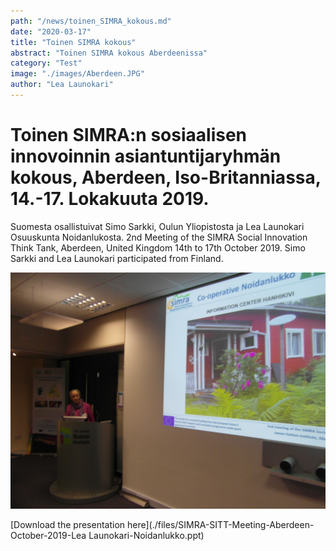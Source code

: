 ```yaml
---
path: "/news/toinen_SIMRA_kokous.md"
date: "2020-03-17"
title: "Toinen SIMRA kokous"
abstract: "Toinen SIMRA kokous Aberdeenissa"
category: "Test"
image: "./images/Aberdeen.JPG"
author: "Lea Launokari"
---
```


# Toinen SIMRA:n sosiaalisen innovoinnin asiantuntijaryhmän kokous, Aberdeen, Iso-Britanniassa, 14.-17. Lokakuuta 2019.

Suomesta osallistuivat Simo Sarkki, Oulun Yliopistosta ja Lea Launokari  Osuuskunta Noidanlukosta.
2nd Meeting of the SIMRA Social Innovation Think Tank, Aberdeen, United Kingdom 14th to 17th October 2019.
Simo Sarkki and Lea Launokari participated from Finland.

![](./images/Aberdeen.JPG)

[Download the presentation here](./files/SIMRA-SITT-Meeting-Aberdeen-October-2019-Lea Launokari-Noidanlukko.ppt)

